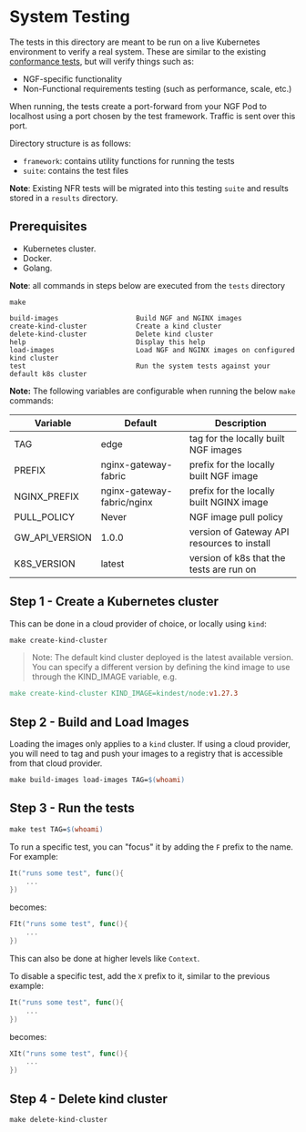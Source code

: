 # System Testing

The tests in this directory are meant to be run on a live Kubernetes environment to verify a real system. These
are similar to the existing [conformance tests](../conformance/README.md), but will verify things such as:

- NGF-specific functionality
- Non-Functional requirements testing (such as performance, scale, etc.)

When running, the tests create a port-forward from your NGF Pod to localhost using a port chosen by the
test framework. Traffic is sent over this port.

Directory structure is as follows:

- `framework`: contains utility functions for running the tests
- `suite`: contains the test files

**Note**: Existing NFR tests will be migrated into this testing `suite` and results stored in a `results` directory.

## Prerequisites

- Kubernetes cluster.
- Docker.
- Golang.

**Note**: all commands in steps below are executed from the `tests` directory

```shell
make
```

```text
build-images                   Build NGF and NGINX images
create-kind-cluster            Create a kind cluster
delete-kind-cluster            Delete kind cluster
help                           Display this help
load-images                    Load NGF and NGINX images on configured kind cluster
test                           Run the system tests against your default k8s cluster
```

**Note:** The following variables are configurable when running the below `make` commands:

| Variable | Default | Description |
|----------|---------|-------------|
| TAG      | edge    | tag for the locally built NGF images |
| PREFIX   | nginx-gateway-fabric | prefix for the locally built NGF image |
| NGINX_PREFIX | nginx-gateway-fabric/nginx | prefix for the locally built NGINX image |
| PULL_POLICY | Never | NGF image pull policy |
| GW_API_VERSION | 1.0.0 | version of Gateway API resources to install |
| K8S_VERSION | latest | version of k8s that the tests are run on |

## Step 1 - Create a Kubernetes cluster

This can be done in a cloud provider of choice, or locally using `kind`:

```makefile
make create-kind-cluster
```

> Note: The default kind cluster deployed is the latest available version. You can specify a different version by
> defining the kind image to use through the KIND_IMAGE variable, e.g.

```makefile
make create-kind-cluster KIND_IMAGE=kindest/node:v1.27.3
```

## Step 2 - Build and Load Images

Loading the images only applies to a `kind` cluster. If using a cloud provider, you will need to tag and push
your images to a registry that is accessible from that cloud provider.

```makefile
make build-images load-images TAG=$(whoami)
```

## Step 3 - Run the tests

```makefile
make test TAG=$(whoami)
```

To run a specific test, you can "focus" it by adding the `F` prefix to the name. For example:

```go
It("runs some test", func(){
    ...
})
```

becomes:

```go
FIt("runs some test", func(){
    ...
})
```

This can also be done at higher levels like `Context`.

To disable a specific test, add the `X` prefix to it, similar to the previous example:

```go
It("runs some test", func(){
    ...
})
```

becomes:

```go
XIt("runs some test", func(){
    ...
})
```

## Step 4 - Delete kind cluster

```makefile
make delete-kind-cluster
```

